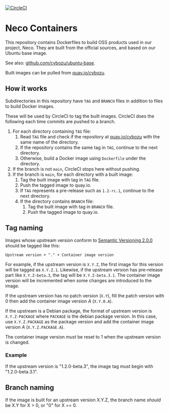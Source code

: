 [![CircleCI](https://circleci.com/gh/cybozu/neco-containers.svg?style=svg)](https://circleci.com/gh/cybozu/neco-containers)

Neco Containers
===============

This repository contains Dockerfiles to build OSS products
used in our project, Neco.  They are built from the official
sources, and based on our Ubuntu base image.

See also: [github.com/cybozu/ubuntu-base](https://github.com/cybozu/ubuntu-base).

Built images can be pulled from [quay.io/cybozu][quay].

How it works
------------

Subdirectories in this repository have `TAG` and `BRANCH` files
in addition to files to build Docker images.

These will be used by CircleCI to tag the built images.
CircleCI does the following each time commits are pushed to a branch.

1. For each directory containing `TAG` file:
    1. Read `TAG` file and check if the repository at [quay.io/cybozu][quay] with the same name of the directory.
    1. If the repository contains the same tag in `TAG`, continue to the next directory.
    1. Otherwise, build a Docker image using `Dockerfile` under the directory.
1. If the branch is not `main`, CircleCI stops here without pushing.
1. If the branch is `main`, for each directory with a built image:
    1. Tag the built image with tag in `TAG` file.
    1. Push the tagged image to quay.io.
    1. If `TAG` represents a pre-release such as `1.2-rc.1`, continue to the  next directory.
    1. If the directory contains `BRANCH` file:
        1. Tag the built image with tag in `BRANCH` file.
        1. Push the tagged image to quay.io.

Tag naming
----------

Images whose upstream version conform to [Semantic Versioning 2.0.0][semver] should be
tagged like this:

    Upstream version + "." + Container image version

For example, if the upstream version is `X.Y.Z`, the first image for this version will
be tagged as `X.Y.Z.1`.  Likewise, if the upstream version has pre-release part like
`X.Y.Z-beta.3`, the tag will be `X.Y.Z-beta.3.1`.
The container image version will be incremented when some changes are introduced to the image.

If the upstream version has no patch version (`X.Y`), fill the patch version with 0 then
add the container image version _A_ (`X.Y.0.A`).

If the upstream is a Debian package, the format of upstream version is `X.Y.Z-PACKAGE`
where `PACKAGE` is the debian package version.  In this case, use `X.Y.Z.PACKAGE` as
the package version and add the container image version _A_ (`X.Y.Z.PACKAGE.A`).

The container image version _must_ be reset to 1 when the upstream version is changed.

### Example

If the upstream version is "1.2.0-beta.3", the image tag must begin with "1.2.0-beta.3.1".

Branch naming
-------------

If the image is built for an upstream version X.Y.Z, the branch name _should_ be X.Y
for X > 0, or "0" for X == 0.

[quay]: https://quay.io/organization/cybozu
[semver]: https://semver.org/
